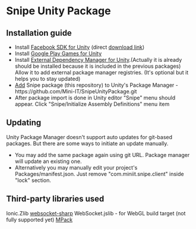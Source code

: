 # Snipe Unity Package


## Installation guide

<ul>
<li> Install <a href="https://developers.facebook.com/docs/unity/">Facebook SDK for Unity</a> (direct <a href="https://origincache.facebook.com/developers/resources/?id=FacebookSDK-current.zip">download link</a>)
<li> Install <a href="https://github.com/playgameservices/play-games-plugin-for-unity">Google Play Games for Unity</a>
<li> Install <a href="https://github.com/googlesamples/unity-jar-resolver/blob/master/external-dependency-manager-latest.unitypackage">External Dependency Manager for Unity</a>.(Actually it is already should be installed because it is included in the previous packages)<br />
Allow it to add external package manager registries. (It's optional but it helps you to stay updated)
<li> <a href="https://docs.unity3d.com/Manual/upm-ui-giturl.html">Add</a> Snipe package (this repository) to Unity's Package Manager - https://github.com/Mini-IT/SnipeUnityPackage.git
<li> After package import is done in Unity editor "Snipe" menu should appear. Click "Snipe/Initialize Assembly Definitions" menu item
</ul>

## Updating

Unity Package Manager doesn't support auto updates for git-based packages. But there are some ways to initiate an update manually.
<ul>
<li> You may add the same package again using git URL. Package manager will update an existing one.
<li> Alternatively you may manually edit your project's Packages/manifest.json. Just remove "com.miniit.snipe.client" inside "lock" section.
</ul>

## Third-party libraries used

Ionic.Zlib
[websocket-sharp](https://github.com/sta/websocket-sharp)
WebSocket.jslib - for WebGL build target  (not fully supported yet)
[MPack](https://github.com/caesay/MPack)
